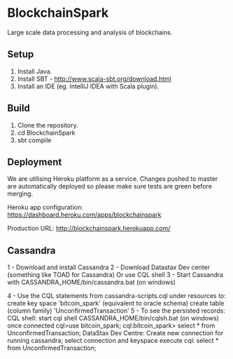 # BlockchainSpark

Large scale data processing and analysis of blockchains.

## Setup

1. Install Java.
2. Install SBT - http://www.scala-sbt.org/download.html
3. Install an IDE (eg. IntelliJ IDEA with Scala plugin).

## Build

1. Clone the repository.
2. cd BlockchainSpark
3. sbt compile

## Deployment

We are utilising Heroku platform as a service. Changes pushed to master are automatically deployed so please make sure tests are green before merging.

Heroku app configuration: https://dashboard.heroku.com/apps/blockchainspark

Production URL: http://blockchainspark.herokuapp.com/

## Cassandra
1 - Download and install Cassandra
2 - Download Datastax Dev center (something like TOAD for Cassandra)
    Or use CQL shell
3 - Start Cassandra with CASSANDRA_HOME/bin/cassandra.bat (on windows)

4 - Use the CQL statements from cassandra-scripts.cql under resources to:
    create key space 'bitcoin_spark' (equivalent to oracle schema)
    create table (column family) 'UnconfirmedTransaction'
5 - To see the persisted records:
    CQL shell:
        start cql shell CASSANDRA_HOME/bin/cqlsh.bat (on windows)
        once connected
        cql>use bitcoin_spark;
        cql:bitcoin_spark> select * from UnconfirmedTransaction;
    DataStax Dev Centre:
        Create new connection for running cassandra;
        select connection and keyspace
        execute cql: select * from UnconfirmedTransaction;